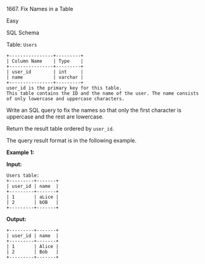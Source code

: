 1667\. Fix Names in a Table

Easy

SQL Schema

Table: `Users`

    +----------------+---------+
    | Column Name    | Type    |
    +----------------+---------+
    | user_id        | int     |
    | name           | varchar |
    +----------------+---------+
    user_id is the primary key for this table.
    This table contains the ID and the name of the user. The name consists of only lowercase and uppercase characters. 

Write an SQL query to fix the names so that only the first character is uppercase and the rest are lowercase.

Return the result table ordered by `user_id`.

The query result format is in the following example.

**Example 1:**

**Input:**

    Users table:
    +---------+-------+
    | user_id | name  |
    +---------+-------+
    | 1       | aLice |
    | 2       | bOB   |
    +---------+-------+

**Output:**

    +---------+-------+
    | user_id | name  |
    +---------+-------+
    | 1       | Alice |
    | 2       | Bob   |
    +---------+-------+ 